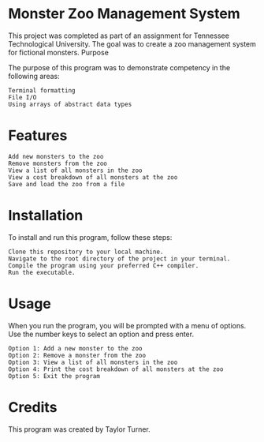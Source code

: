 # Monster Zoo Management System

This project was completed as part of an assignment for Tennessee Technological University. The goal was to create a zoo management system for fictional monsters.
Purpose

The purpose of this program was to demonstrate competency in the following areas:

    Terminal formatting
    File I/O
    Using arrays of abstract data types

# Features

    Add new monsters to the zoo
    Remove monsters from the zoo
    View a list of all monsters in the zoo
    View a cost breakdown of all monsters at the zoo
    Save and load the zoo from a file

# Installation

To install and run this program, follow these steps:

    Clone this repository to your local machine.
    Navigate to the root directory of the project in your terminal.
    Compile the program using your preferred C++ compiler.
    Run the executable.

# Usage

When you run the program, you will be prompted with a menu of options. Use the number keys to select an option and press enter.

    Option 1: Add a new monster to the zoo
    Option 2: Remove a monster from the zoo
    Option 3: View a list of all monsters in the zoo
    Option 4: Print the cost breakdown of all monsters at the zoo
    Option 5: Exit the program

# Credits

This program was created by Taylor Turner.
